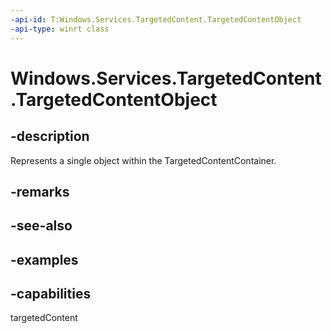 ```yaml
---
-api-id: T:Windows.Services.TargetedContent.TargetedContentObject
-api-type: winrt class
---
```


<!-- Class syntax.
public class TargetedContentObject 
-->

# Windows.Services.TargetedContent.TargetedContentObject

## -description
Represents a single object within the TargetedContentContainer.
## -remarks

## -see-also

## -examples

## -capabilities
targetedContent
